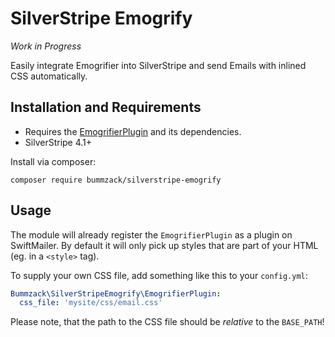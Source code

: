 # SilverStripe Emogrify

_Work in Progress_

Easily integrate Emogrifier into SilverStripe and send Emails with inlined CSS automatically.

## Installation and Requirements

 - Requires the [EmogrifierPlugin](https://github.com/bummzack/swiftmailer-emogrifyplugin) and its dependencies.
 - SilverStripe 4.1+

Install via composer:

    composer require bummzack/silverstripe-emogrify
    
## Usage

The module will already register the `EmogrifierPlugin` as a plugin on SwiftMailer. By default it will only pick up 
styles that are part of your HTML (eg. in a `<style>` tag).

To supply your own CSS file, add something like this to your `config.yml`:

```yml
Bummzack\SilverStripeEmogrify\EmogrifierPlugin:
  css_file: 'mysite/css/email.css'
```

Please note, that the path to the CSS file should be *relative* to the `BASE_PATH`!

